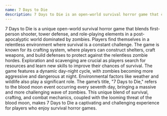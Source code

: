 ```yaml
---
name: 7 Days to Die
description: 7 Days to Die is an open-world survival horror game that combines first-person shooter, tower defense, and role-playing elements set in a post-apocalyptic world overrun by zombies.
---
```


7 Days to Die is a unique open-world survival horror game that blends first-person shooter, tower defense, and role-playing elements in a post-apocalyptic world dominated by zombies. Players find themselves in a relentless environment where survival is a constant challenge. The game is known for its crafting system, where players can construct shelters, craft weapons, and build defenses to protect against the relentless zombie hordes. Exploration and scavenging are crucial as players search for resources and learn new skills to improve their chances of survival. The game features a dynamic day-night cycle, with zombies becoming more aggressive and dangerous at night. Environmental factors like weather and wildlife also play a significant role. The game’s title, "7 Days to Die," refers to the blood moon event occurring every seventh day, bringing a massive and more challenging wave of zombies. This unique blend of survival, crafting, and combat mechanics, coupled with the looming threat of the blood moon, makes 7 Days to Die a captivating and challenging experience for players who enjoy survival horror games.
